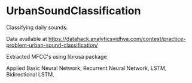 # UrbanSoundClassification
Classifying daily sounds.

Data available at https://datahack.analyticsvidhya.com/contest/practice-problem-urban-sound-classification/

Extracted MFCC's using librosa package

Applied Basic Neural Network, Recurrent Neural Network, LSTM, Bidirectional LSTM.

